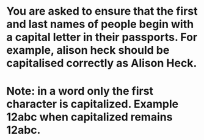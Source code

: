 # You are asked to ensure that the first and last names of people begin with a capital letter in their passports. For example, alison heck should be capitalised correctly as Alison Heck.

# Note: in a word only the first character is capitalized. Example 12abc when capitalized remains 12abc.
